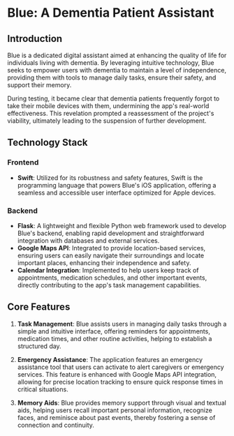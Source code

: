 # Blue: A Dementia Patient Assistant

## Introduction

Blue is a dedicated digital assistant aimed at enhancing the quality of life for individuals living with dementia. By leveraging intuitive technology, Blue seeks to empower users with dementia to maintain a level of independence, providing them with tools to manage daily tasks, ensure their safety, and support their memory. 

During testing, it became clear that dementia patients frequently forgot to take their mobile devices with them, undermining the app's real-world effectiveness. This revelation prompted a reassessment of the project's viability, ultimately leading to the suspension of further development.

## Technology Stack

### Frontend

- **Swift**: Utilized for its robustness and safety features, Swift is the programming language that powers Blue's iOS application, offering a seamless and accessible user interface optimized for Apple devices.

### Backend

- **Flask**: A lightweight and flexible Python web framework used to develop Blue's backend, enabling rapid development and straightforward integration with databases and external services.
- **Google Maps API**: Integrated to provide location-based services, ensuring users can easily navigate their surroundings and locate important places, enhancing their independence and safety.
- **Calendar Integration**: Implemented to help users keep track of appointments, medication schedules, and other important events, directly contributing to the app's task management capabilities.

## Core Features

1. **Task Management**: Blue assists users in managing daily tasks through a simple and intuitive interface, offering reminders for appointments, medication times, and other routine activities, helping to establish a structured day.

2. **Emergency Assistance**: The application features an emergency assistance tool that users can activate to alert caregivers or emergency services. This feature is enhanced with Google Maps API integration, allowing for precise location tracking to ensure quick response times in critical situations.

3. **Memory Aids**: Blue provides memory support through visual and textual aids, helping users recall important personal information, recognize faces, and reminisce about past events, thereby fostering a sense of connection and continuity.
